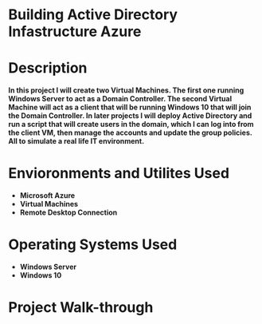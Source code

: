 # Building Active Directory Infastructure Azure

# <b>Description<b/>

In this project I will create two Virtual Machines. The first one running Windows Server to act as a Domain Controller. The second Virtual Machine will act as a client that will be running Windows 10 that will join the Domain Controller. In later projects I will deploy Active Directory and run a script that will create users in the domain, which I can log into from the client VM, then manage the accounts and update the group policies. All to simulate a real life IT environment.


# <b>Envioronments and Utilites Used<b/>
 - Microsoft Azure
 - Virtual Machines
 - Remote Desktop Connection


# <b>Operating Systems Used<b/>
 - Windows Server
 - Windows 10


# <b>Project Walk-through<b>
